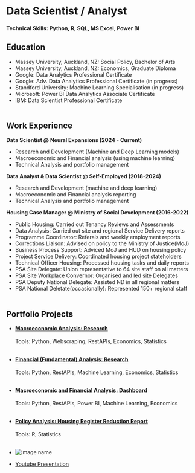 # Data Scientist / Analyst
#### Technical Skills: Python, R, SQL, MS Excel, Power BI

## Education
- Massey University, Auckland, NZ: Social Policy, Bachelor of Arts
- Massey University, Auckland, NZ: Economics, Graduate Diploma
- Google: Data Analytics Professional Certificate
- Google: Adv. Data Analytics Professional Certificate (in progress)
- Standford University: Machine Learning Specialisation (in progress)
- Microsoft: Power BI Data Analytics Associate Certificate
- IBM: Data Scientist Professional Certificate<br><br>

## Work Experience
**Data Scientist @ Neural Expansions (2024 - Current)**
- Research and Development (Machine and Deep Learning models)
- Macroeconomic and Financial analysis (using machine learning)
- Technical Analysis and portfolio management

**Data Analyst & Data Scientist @ Self-Employed (2018-2024)**
- Research and Development (machine and deep learning)
- Macroeconomic and Financial analysis reporting
- Technical Analysis and portfolio management

**Housing Case Manager @ Ministry of Social Development (2016-2022)**
- Public Housing: Carried out Tenancy Reviews and Assessments
- Data Analysis: Carried out site and regional Service Delivery reports
- Programme Coordinator: Referals and weekly employment reports
- Corrections Liaison: Advised on policy to the Ministry of Justice(MoJ)
- Business Process Support: Adviced MoJ and HUD on housing policy
- Project Service Delivery: Coordinated housing project stateholders
- Technical Officer Housing: Processed housing tasks and daily reports
- PSA Site Delegate: Union representative to 64 site staff on all matters
- PSA Site Workplace Convernor: Organised and led site Delegates
- PSA Deputy National Delegate: Assisted ND in all regional matters
- PSA National Deletate(occasionally): Represented 150+ regional staff<br><br>

## Portfolio Projects
- **[Macroeconomic Analysis: Research](https://carlosperalta2049.github.io/Project1)** <br><br>
Tools: Python, Webscraping, RestAPIs, Economics, Statistics<br><br>

- **[Financial (Fundamental) Analysis: Research](Link)** <br><br>
Tools: Python, RestAPIs, Machine Learning, Economics, Statistics<br><br>
  
- **[Macroeconomic and Financial Analysis: Dashboard](Link)** <br><br>
Tools: Python, RestAPIs, Power BI, Machine Learning, Economics<br><br>
  
- **[Policy Analysis: Housing Register Reduction Report](Link)** <br><br>
Tools: R, Statistics<br><br>
  
- ![image name](image.jpg)
- [Youtube Presentation](https://www.youtube.com/link)
